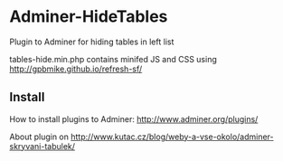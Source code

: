 # Adminer-HideTables
Plugin to Adminer for hiding tables in left list

tables-hide.min.php contains minifed JS and CSS using http://gpbmike.github.io/refresh-sf/

## Install

How to install plugins to Adminer: http://www.adminer.org/plugins/

About plugin on http://www.kutac.cz/blog/weby-a-vse-okolo/adminer-skryvani-tabulek/
